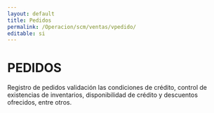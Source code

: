 ```yaml
---
layout: default
title: Pedidos
permalink: /Operacion/scm/ventas/vpedido/
editable: si
---
```


# PEDIDOS  

Registro de pedidos validación las condiciones de crédito, control de existencias de inventarios, disponibilidad de crédito y descuentos ofrecidos, entre otros.

